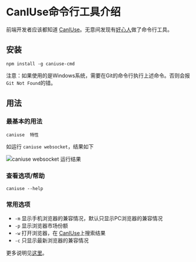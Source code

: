 # CanIUse命令行工具介绍
前端开发者应该都知道 [CanIUse](http://caniuse.com/)。无意间发现有[好心人](https://github.com/sgentle)做了命令行工具。

## 安装
```
npm install -g caniuse-cmd
```
注意：如果使用的是Windows系统，需要在Git的命令行执行上述命令。否则会报`Git Not Found`的错。

## 用法
### 最基本的用法

```
caniuse  特性
```

如运行 `caniuse websocket`，结果如下

![caniuse websocket 运行结果](http://upload-images.jianshu.io/upload_images/16777-86835af7efda1a5c.png?imageMogr2/auto-orient/strip%7CimageView2/2/w/1240)

### 查看选项/帮助
```
caniuse --help
```

### 常用选项
* `-m` 显示手机浏览器的兼容情况，默认只显示PC浏览器的兼容情况
* `-p`  显示浏览器市场份额
* `-w` 打开浏览器，在 [CanIUse](http://caniuse.com/)上搜索结果
* `-c` 只显示最新浏览器的兼容情况

更多说明见[这里](https://www.npmjs.com/package/caniuse-cmd)。
